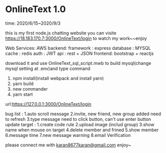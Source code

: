 # OnlineText 1.0
time:  2020/6/15~2020/9/3

this is my first node.js chatting website
you can visite https://18.183.170.7:3000/OnlineText/login to watch my work~~enjoy

Web Services:
  AWS
backend: 
  framework : express
  database : MYSQL
  cache : redis
  auth : JWT
  api : rest + JSON
frontend:
  bootstrap + reactjs
  
download it and use OnlineText_sql_script.mwb to build mysql(change mysql setting at .env)and type command

1. npm install(install webpack and install yarn)
2. yarn build
3. new commander
4. yarn start

url:https://127.0.0.1:3000/OnlineText/login

bug list :
  1.auto scroll message
  2.invite, new friend, new group added need to refresh
  3.type message need to click button, can't use enter button 
update target :
  1.create code rule
  2.upload image (includ group)
  3.show name when mouse on target
  4.delete member and frined
  5.show member
  6.message time
  7.new message warning
  8.email Verification
  
  
  
please connect me with karan8677karan@gmail.com
enjoy~

